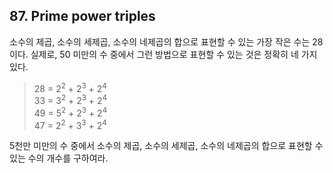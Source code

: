 ## 87. Prime power triples

소수의 제곱, 소수의 세제곱, 소수의 네제곱의 합으로 표현할 수 있는 가장 작은 수는 28이다. 실제로, 50 미만의 수 중에서 그런 방법으로 표현할 수 있는 것은 정확히 네 가지 있다.

> 28 = 2<sup>2</sup> + 2<sup>3</sup> + 2<sup>4</sup><br>
> 33 = 3<sup>2</sup> + 2<sup>3</sup> + 2<sup>4</sup><br>
> 49 = 5<sup>2</sup> + 2<sup>3</sup> + 2<sup>4</sup><br>
> 47 = 2<sup>2</sup> + 3<sup>3</sup> + 2<sup>4</sup>

5천만 미만의 수 중에서 소수의 제곱, 소수의 세제곱, 소수의 네제곱의 합으로 표현할 수 있는 수의 개수를 구하여라.
